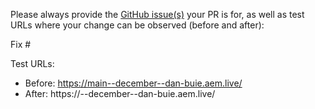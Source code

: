 Please always provide the [GitHub issue(s)](../issues) your PR is for, as well as test URLs where your change can be observed (before and after):

Fix #<gh-issue-id>

Test URLs:
- Before: https://main--december--dan-buie.aem.live/
- After: https://<branch>--december--dan-buie.aem.live/
